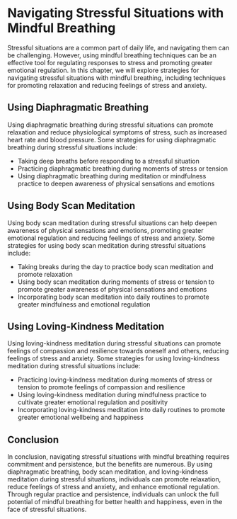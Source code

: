 # Navigating Stressful Situations with Mindful Breathing

Stressful situations are a common part of daily life, and navigating them can be challenging. However, using mindful breathing techniques can be an effective tool for regulating responses to stress and promoting greater emotional regulation. In this chapter, we will explore strategies for navigating stressful situations with mindful breathing, including techniques for promoting relaxation and reducing feelings of stress and anxiety.

Using Diaphragmatic Breathing
-----------------------------

Using diaphragmatic breathing during stressful situations can promote relaxation and reduce physiological symptoms of stress, such as increased heart rate and blood pressure. Some strategies for using diaphragmatic breathing during stressful situations include:

* Taking deep breaths before responding to a stressful situation
* Practicing diaphragmatic breathing during moments of stress or tension
* Using diaphragmatic breathing during meditation or mindfulness practice to deepen awareness of physical sensations and emotions

Using Body Scan Meditation
--------------------------

Using body scan meditation during stressful situations can help deepen awareness of physical sensations and emotions, promoting greater emotional regulation and reducing feelings of stress and anxiety. Some strategies for using body scan meditation during stressful situations include:

* Taking breaks during the day to practice body scan meditation and promote relaxation
* Using body scan meditation during moments of stress or tension to promote greater awareness of physical sensations and emotions
* Incorporating body scan meditation into daily routines to promote greater mindfulness and emotional regulation

Using Loving-Kindness Meditation
--------------------------------

Using loving-kindness meditation during stressful situations can promote feelings of compassion and resilience towards oneself and others, reducing feelings of stress and anxiety. Some strategies for using loving-kindness meditation during stressful situations include:

* Practicing loving-kindness meditation during moments of stress or tension to promote feelings of compassion and resilience
* Using loving-kindness meditation during mindfulness practice to cultivate greater emotional regulation and positivity
* Incorporating loving-kindness meditation into daily routines to promote greater emotional wellbeing and happiness

Conclusion
----------

In conclusion, navigating stressful situations with mindful breathing requires commitment and persistence, but the benefits are numerous. By using diaphragmatic breathing, body scan meditation, and loving-kindness meditation during stressful situations, individuals can promote relaxation, reduce feelings of stress and anxiety, and enhance emotional regulation. Through regular practice and persistence, individuals can unlock the full potential of mindful breathing for better health and happiness, even in the face of stressful situations.

